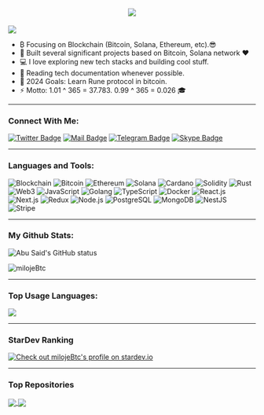 <h1 align="center">
  <a href="https://git.io/typing-svg">
    <img src="https://readme-typing-svg.herokuapp.com/?lines=Hello,+There!+👋;This+is+Miloje+Nikolic.;Nice+to+meet+you!&center=true&size=30">
  </a>
</h1>

![](https://komarev.com/ghpvc/?username=milojeBtc&color=brightgreen)

- ₿ Focusing on Blockchain (Bitcoin, Solana, Ethereum, etc).😎
- 🌱 Built several significant projects based on Bitcoin, Solana network ❤
- 💻 I love exploring new tech stacks and building cool stuff.
- 📰 Reading tech documentation whenever possible.
- 🥅 2024 Goals: Learn Rune protocol in bitcoin.
- ⚡ Motto: 1.01 ^ 365 = 37.783. 0.99 ^ 365 = 0.026 🎓

---

### Connect With Me:

[![Twitter Badge](https://img.shields.io/badge/Twitter-1DA1F2?style=for-the-badge&logo=twitter&logoColor=white)](https://twitter.com/brjpka)
[![Mail Badge](https://img.shields.io/badge/Gmail-D14836?style=for-the-badge&logo=gmail&logoColor=white)](mailto:nikolic.miloje0507@gmail.com)
[![Telegram Badge](https://img.shields.io/badge/Telegram-2CA5E0?style=for-the-badge&logo=telegram&logoColor=white)](https://t.me/mylord1_1)
[![Skype Badge](https://img.shields.io/badge/Skype-00AFF0?style=for-the-badge&logo=skype&logoColor=white)](skype:live:.cid.6980f91ccf801532?chat)

---

### Languages and Tools:

![Blockchain](https://img.shields.io/badge/Blockchain-121D33?style=flat-square&logo=blockchain.com&logoColor=white)
![Bitcoin](https://img.shields.io/badge/Bitcoin-F7931A?style=flat-square&logo=bitcoin&logoColor=white)
![Ethereum](https://img.shields.io/badge/Ethereum-3C3C3D?style=flat-square&logo=ethereum&logoColor=white)
![Solana](https://img.shields.io/badge/Solana-34495E?style=flat-square&logo=solana&logoColor=white)
![Cardano](https://img.shields.io/badge/Cardano-273747?style=flat-square&logo=cardano&logoColor=white)
![Solidity](https://img.shields.io/badge/Solidity-363636?style=flat-square&logo=solidity&logoColor=white)
![Rust](https://img.shields.io/badge/Rust-000000?style=flat-square&logo=rust&logoColor=white)
![Web3](https://img.shields.io/badge/Web3-E2761B?style=flat-square&logo=web3&logoColor=white)
![JavaScript](https://img.shields.io/badge/JavaScript-F7DF1E?style=flat-square&logo=javascript&logoColor=black)
![Golang](https://img.shields.io/badge/Golang-F7F7F7?style=flat-square&logo=go&logoColor=00A7D0)
![TypeScript](https://img.shields.io/badge/TypeScript-007ACC?style=flat-square&logo=typescript&logoColor=white)
![Docker](https://img.shields.io/badge/Docker-0CC1F3?style=flat-square&logo=docker&logoColor=white)
![React.js](https://img.shields.io/badge/React.js-0081CB?style=flat-square&logo=react&logoColor=61DAFB)
![Next.js](https://img.shields.io/badge/Next.js-f7f7f7?style=flastic&logo=Next.js&logoColor=000000)
![Redux](https://img.shields.io/badge/Redux-black?style=flastic&logo=Redux&logoColor=764ABC)
![Node.js](https://img.shields.io/badge/Node.js-43853D?style=flat-square&logo=node.js&logoColor=white)
![PostgreSQL](https://img.shields.io/badge/PostgreSQL-31658D?style=flastic&logo=PostgreSQL&logoColor=white)
![MongoDB](https://img.shields.io/badge/MongoDB-F7F7F7?style=flat-square&logo=mongodb&logoColor=49A248)
![NestJS](https://img.shields.io/badge/Nestjs-000000?style=flat-square&logo=nestjs&logoColor=D9224D)
![Stripe](https://img.shields.io/badge/Stripe-008CDD?style=flat-square&logo=stripe&logoColor=white)

---

### My Github Stats:

<p>
  <img align="center" src="https://github-readme-stats.vercel.app/api?username=milojeBtc&show_icons=true&include_all_commits=true&theme=nightowl&hide_border=true" alt="Abu Said's GitHub status" />
</p>
<p>
  <img align="center" src="https://github-readme-streak-stats.herokuapp.com/?user=milojeBtc&theme=nightowl" alt="milojeBtc" />
</p>

---

### Top Usage Languages:

<img align="center" src="https://github-readme-stats.vercel.app/api/top-langs/?username=milojeBtc&layout=compact&theme=yeblu&hide_border=true&&langs_count=8" />

---

### StarDev Ranking

<a href="https://stardev.io/developers/milojeBtc"><img alt="Check out milojeBtc's profile on stardev.io" src="https://stardev.io/developers/milojeBtc/badge/languages/locality.svg" /></a>

---


### Top Repositories


<a href="https://github.com/said7388/developer-portfolio">
  <img align="center" src="https://github-readme-stats.vercel.app/api/pin/?username=milojeBtc&repo=developer-portfolio&theme=nightowl" />
</a>
<a href="https://github.com/said7388/Express-Postgres-blog">
  <img align="center" src="https://github-readme-stats.vercel.app/api/pin/?username=milojeBtc&repo=Express-Postgres-blog&theme=nightowl" />
</a>

